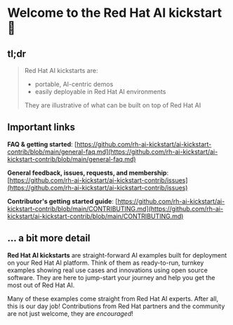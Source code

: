 # Welcome to the Red Hat AI kickstart :wave: 

## tl;dr

> Red Hat AI kickstarts are: 
> * portable, AI-centric demos 
> * easily deployable in Red Hat AI environments
>
> They are illustrative of what can be built on top of Red Hat AI

## Important links

**FAQ & getting started**:
[https://github.com/rh-ai-kickstart/ai-kickstart-contrib/blob/main/general-faq.md](https://github.com/rh-ai-kickstart/ai-kickstart-contrib/blob/main/general-faq.md)

**General feedback, issues, requests, and membership**:
[https://github.com/rh-ai-kickstart/ai-kickstart-contrib/issues](https://github.com/rh-ai-kickstart/ai-kickstart-contrib/issues)

**Contributor's getting started guide**:
[https://github.com/rh-ai-kickstart/ai-kickstart-contrib/blob/main/CONTRIBUTING.md](https://github.com/rh-ai-kickstart/ai-kickstart-contrib/blob/main/CONTRIBUTING.md)


## ... a bit more detail

**Red Hat AI kickstarts** are straight-forward AI examples built for deployment on
your Red Hat AI platform. Think of them as ready-to-run, turnkey examples showing
real use cases and innovations using open source software. They are here to
jump-start your journey and help you get the most out of Red Hat AI.

Many of these examples come straight from Red Hat AI experts. After all, this is
our day job! Contributions from Red Hat partners and the community are not just
welcome, they are *encouraged*!
